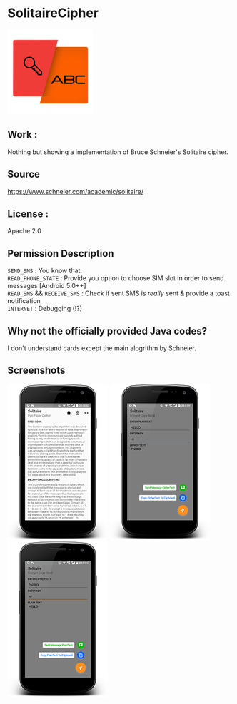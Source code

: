 # SolitaireCipher
![A](https://raw.githubusercontent.com/ExploiTR/SolitaireCipher/master/app/src/main/res/mipmap-xxxhdpi/ic_launcher.png)

## Work :
Nothing but showing a implementation of Bruce Schneier's Solitaire cipher.

## Source
https://www.schneier.com/academic/solitaire/

## License :
Apache 2.0

## Permission Description

`SEND_SMS` : You know that.  
`READ_PHONE_STATE` : Provide you option to choose SIM slot in order to send messages [Android 5.0++]  
`READ_SMS` && `RECEIVE_SMS` : Check if sent SMS is *really* sent & provide a toast notification  
`INTERNET` : Debugging (!?)

## Why not the officially provided Java codes?

I don't understand cards except the main alogrithm by Schneier. 

## Screenshots

![1](https://raw.githubusercontent.com/ExploiTR/SolitaireCipher/master/screenshots/device-2018-07-27-205014.png)
![2](https://raw.githubusercontent.com/ExploiTR/SolitaireCipher/master/screenshots/device-2018-07-27-205116.png)
![3](https://raw.githubusercontent.com/ExploiTR/SolitaireCipher/master/screenshots/device-2018-07-27-205151.png)
